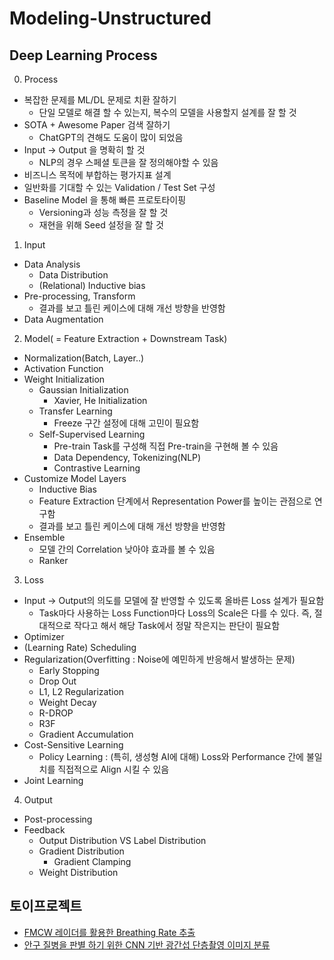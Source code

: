 # Modeling-Unstructured
## Deep Learning Process
0. Process
* 복잡한 문제를 ML/DL 문제로 치환 잘하기 
    * 단일 모델로 해결 할 수 있는지, 복수의 모델을 사용할지 설계를 잘 할 것
* SOTA + Awesome Paper 검색 잘하기 
    * ChatGPT의 견해도 도움이 많이 되었음
* Input → Output 을 명확히 할 것 
    * NLP의 경우 스페셜 토큰을 잘 정의해야할 수 있음
* 비즈니스 목적에 부합하는 평가지표 설계
* 일반화를 기대할 수 있는 Validation / Test Set 구성
* Baseline Model 을 통해 빠른 프로토타이핑 
    * Versioning과 성능 측정을 잘 할 것
    * 재현을 위해 Seed 설정을 잘 할 것
1. Input
* Data Analysis 
    * Data Distribution
    * (Relational) Inductive bias
* Pre-processing, Transform
    * 결과를 보고 틀린 케이스에 대해 개선 방향을 반영함
* Data Augmentation
2. Model( = Feature Extraction + Downstream Task)
* Normalization(Batch, Layer..)
* Activation Function
* Weight Initialization 
    * Gaussian Initialization 
        * Xavier, He Initialization
    * Transfer Learning 
        * Freeze 구간 설정에 대해 고민이 필요함
    * Self-Supervised Learning 
        * Pre-train Task를 구성해 직접 Pre-train을 구현해 볼 수 있음
        * Data Dependency, Tokenizing(NLP)
        * Contrastive Learning
 * Customize Model Layers
     * Inductive Bias
     * Feature Extraction 단계에서 Representation Power를 높이는 관점으로 연구함
     * 결과를 보고 틀린 케이스에 대해 개선 방향을 반영함
 * Ensemble 
     * 모델 간의 Correlation 낮아야 효과를 볼 수 있음
     * Ranker
3. Loss
* Input → Output의 의도를 모델에 잘 반영할 수 있도록 올바른 Loss 설계가 필요함
    * Task마다 사용하는 Loss Function마다 Loss의 Scale은 다를 수 있다. 즉, 절대적으로 작다고 해서 해당 Task에서 정말 작은지는 판단이 필요함
* Optimizer
* (Learning Rate) Scheduling
* Regularization(Overfitting : Noise에 예민하게 반응해서 발생하는 문제)
    * Early Stopping
    * Drop Out
    * L1, L2 Regularization
    * Weight Decay
    * R-DROP
    * R3F
    * Gradient Accumulation
* Cost-Sensitive Learning 
    * Policy Learning : (특히, 생성형 AI에 대해) Loss와 Performance 간에 불일치를 직접적으로 Align 시킬 수 있음
* Joint Learning
4. Output
* Post-processing
* Feedback 
    * Output Distribution VS Label Distribution
    * Gradient Distribution
        * Gradient Clamping
    * Weight Distribution
    
## 토이프로젝트
* [FMCW 레이더를 활용한 Breathing Rate 추출](https://colab.research.google.com/drive/1d84s_-P4nSTnnM4FE9Jc6PFtbnDsE2Ga?usp=sharing)
* [안구 질병을 판별 하기 위한 CNN 기반 광간섭 단층촬영 이미지 분류](https://colab.research.google.com/drive/1fNuloWRSR9iws_Gh2OUWIB3BuShYwOse?usp=sharing)
